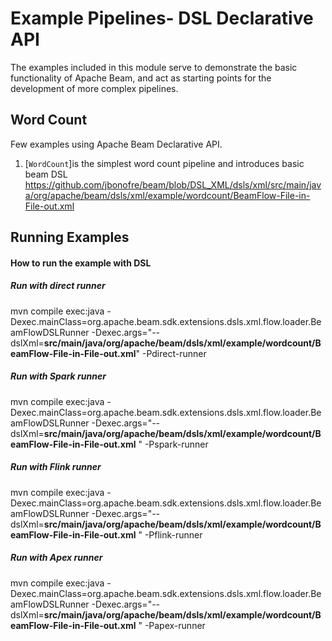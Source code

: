 <!--
    Licensed to the Apache Software Foundation (ASF) under one
    or more contributor license agreements.  See the NOTICE file
    distributed with this work for additional information
    regarding copyright ownership.  The ASF licenses this file
    to you under the Apache License, Version 2.0 (the
    "License"); you may not use this file except in compliance
    with the License.  You may obtain a copy of the License at

      http://www.apache.org/licenses/LICENSE-2.0

    Unless required by applicable law or agreed to in writing,
    software distributed under the License is distributed on an
    "AS IS" BASIS, WITHOUT WARRANTIES OR CONDITIONS OF ANY
    KIND, either express or implied.  See the License for the
    specific language governing permissions and limitations
    under the License.
-->

# Example Pipelines- DSL Declarative API

The examples included in this module serve to demonstrate the basic
functionality of Apache Beam, and act as starting points for
the development of more complex pipelines.

## Word Count

Few examples using Apache Beam Declarative API.

1. [`WordCount`]is the simplest word count pipeline and introduces basic beam DSL https://github.com/jbonofre/beam/blob/DSL_XML/dsls/xml/src/main/java/org/apache/beam/dsls/xml/example/wordcount/BeamFlow-File-in-File-out.xml

## Running Examples

#### How to run the example with DSL
##### Run with direct runner
 mvn compile exec:java -Dexec.mainClass=org.apache.beam.sdk.extensions.dsls.xml.flow.loader.BeamFlowDSLRunner -Dexec.args="--dslXml=**src/main/java/org/apache/beam/dsls/xml/example/wordcount/BeamFlow-File-in-File-out.xml**" -Pdirect-runner
##### Run with Spark runner
 mvn compile exec:java -Dexec.mainClass=org.apache.beam.sdk.extensions.dsls.xml.flow.loader.BeamFlowDSLRunner -Dexec.args="--dslXml=**src/main/java/org/apache/beam/dsls/xml/example/wordcount/BeamFlow-File-in-File-out.xml** " -Pspark-runner
##### Run with Flink runner 
 mvn compile exec:java -Dexec.mainClass=org.apache.beam.sdk.extensions.dsls.xml.flow.loader.BeamFlowDSLRunner -Dexec.args="--dslXml=**src/main/java/org/apache/beam/dsls/xml/example/wordcount/BeamFlow-File-in-File-out.xml** " -Pflink-runner
##### Run with Apex runner 
 mvn compile exec:java -Dexec.mainClass=org.apache.beam.sdk.extensions.dsls.xml.flow.loader.BeamFlowDSLRunner -Dexec.args="--dslXml=**src/main/java/org/apache/beam/dsls/xml/example/wordcount/BeamFlow-File-in-File-out.xml** " -Papex-runner

